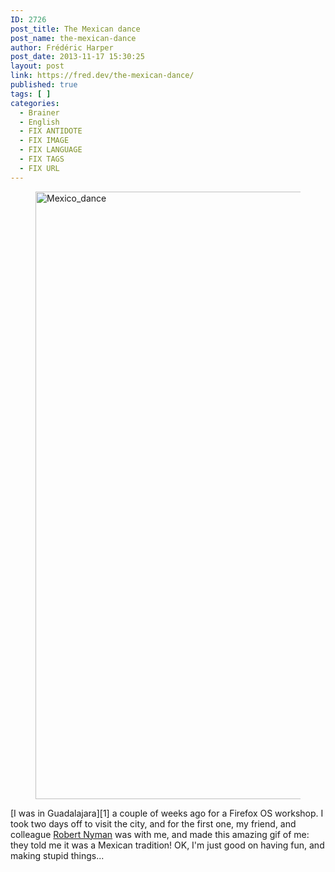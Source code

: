 ```yaml
---
ID: 2726
post_title: The Mexican dance
post_name: the-mexican-dance
author: Frédéric Harper
post_date: 2013-11-17 15:30:25
layout: post
link: https://fred.dev/the-mexican-dance/
published: true
tags: [ ]
categories:
  - Brainer
  - English
  - FIX ANTIDOTE
  - FIX IMAGE
  - FIX LANGUAGE
  - FIX TAGS
  - FIX URL
---
```

<figure><img alt="Mexico_dance" src="http://fred.dev/wp-content/uploads/2013/11/Mexico_dance.gif" width="730" height="972" /></figure>[I was in Guadalajara][1] a couple of weeks ago for a Firefox OS workshop. I took two days off to visit the city, and for the first one, my friend, and colleague <a href="https://robertnyman.com/" target="_blank" rel="noopener noreferrer">Robert Nyman</a> was with me, and made this amazing gif of me: they told me it was a Mexican tradition! OK, I'm just good on having fun, and making stupid things...

 [1]: https://fred.dev/going-to-guadalajara-in-mexico-anything-a-tourist-should-do/ "Going to Guadalajara in Mexico, anything a tourist should do?"